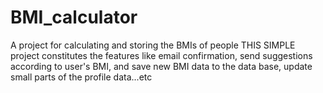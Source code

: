 # BMI_calculator
A project for calculating and storing the BMIs of people
THIS SIMPLE project constitutes the features like email confirmation, send suggestions according to user's BMI, and save new BMI data to the data base, update small parts of the profile data...etc
